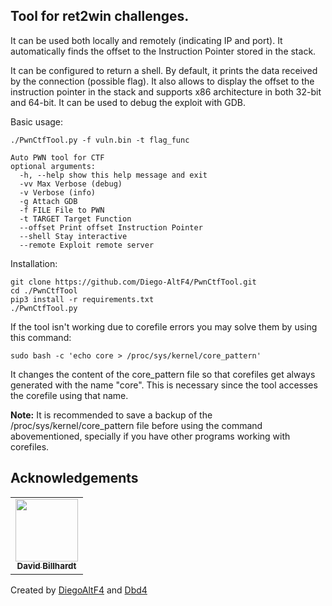 ##  Tool for ret2win challenges.  
It can be used both locally and remotely (indicating IP and port). It automatically finds the offset to the Instruction Pointer stored in the stack. 

It can be configured to return a shell. By default, it prints the data received by the connection (possible flag). 
It also allows to display the offset to the instruction pointer in the stack and supports x86 architecture in both 32-bit and 64-bit. 
It can be used to debug the exploit with GDB. 

Basic usage:

````./PwnCtfTool.py -f vuln.bin -t flag_func````

```
Auto PWN tool for CTF
optional arguments:
  -h, --help show this help message and exit
  -vv Max Verbose (debug)
  -v Verbose (info)
  -g Attach GDB
  -f FILE File to PWN
  -t TARGET Target Function
  --offset Print offset Instruction Pointer
  --shell Stay interactive
  --remote Exploit remote server
```

Installation:
```
git clone https://github.com/Diego-AltF4/PwnCtfTool.git
cd ./PwnCtfTool
pip3 install -r requirements.txt
./PwnCtfTool.py
```
If the tool isn't working due to corefile errors you may solve them by using this command:
```
sudo bash -c 'echo core > /proc/sys/kernel/core_pattern'
```
It changes the content of the core_pattern file so that corefiles get always generated with the name "core". This is necessary since the tool accesses the corefile using that name.

**Note:** It is recommended to save a backup of the /proc/sys/kernel/core_pattern file before using the command abovementioned, specially if you have other programs working with corefiles.


## Acknowledgements

<table>
  <tr>
    <td align="center">
      <a href="https://github.com/dbd4">
      <img src="https://pbs.twimg.com/profile_images/1380667733449306113/7rJEid1j_400x400.jpg" width="100px;" alt=""/><br/>
      <sub><b>David Billhardt</b></sub></a><br/>
    </td>
  </tr>
</table>

Created by [DiegoAltF4](https://twitter.com/Diego_AltF4) and [Dbd4](https://twitter.com/DavidBillhardt)


